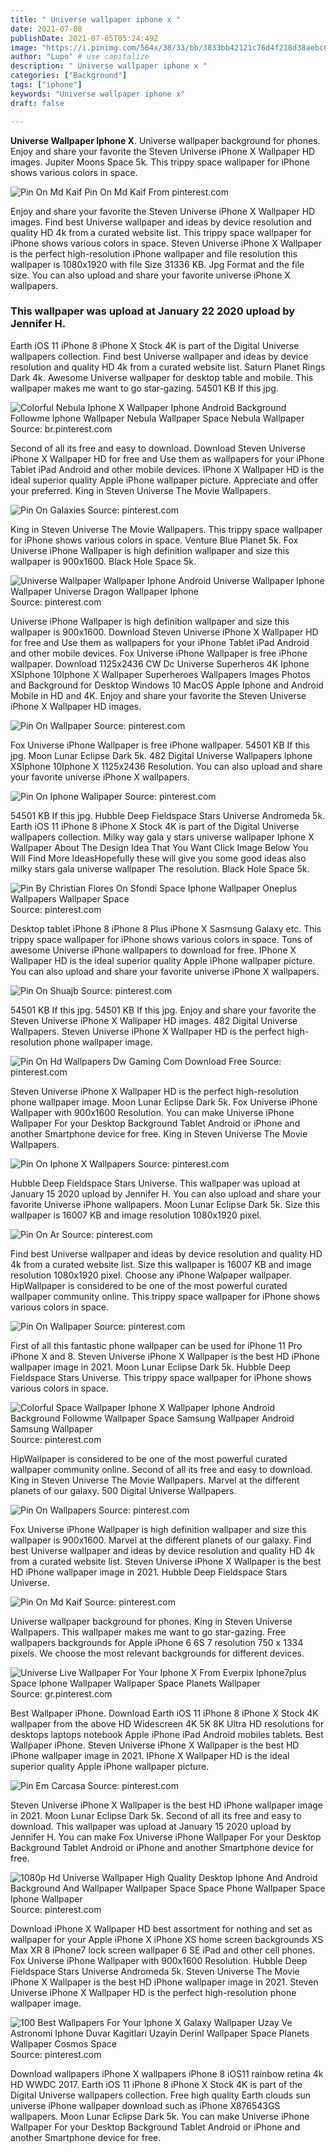 ```yaml
---
title: " Universe wallpaper iphone x "
date: 2021-07-08
publishDate: 2021-07-05T05:24:49Z
image: "https://i.pinimg.com/564x/38/33/bb/3833bb42121c76d4f218d38aebc6c074.jpg"
author: "Lupo" # use capitalize
description: " Universe wallpaper iphone x "
categories: ["Background"]
tags: ["iphone"]
keywords: "Universe wallpaper iphone x"
draft: false

---
```



**Universe Wallpaper Iphone X**. Universe wallpaper background for phones. Enjoy and share your favorite the Steven Universe iPhone X Wallpaper HD images. Jupiter Moons Space 5k. This trippy space wallpaper for iPhone shows various colors in space.

![Pin On Md Kaif](https://i.pinimg.com/originals/df/4f/1e/df4f1e20f19daea37223f64f965a189a.jpg "Pin On Md Kaif")
Pin On Md Kaif From pinterest.com


Enjoy and share your favorite the Steven Universe iPhone X Wallpaper HD images. Find best Universe wallpaper and ideas by device resolution and quality HD 4k from a curated website list. This trippy space wallpaper for iPhone shows various colors in space. Steven Universe iPhone X Wallpaper is the perfect high-resolution iPhone wallpaper and file resolution this wallpaper is 1080x1920 with file Size 31336 KB. Jpg Format and the file size. You can also upload and share your favorite universe iPhone X wallpapers.

### This wallpaper was upload at January 22 2020 upload by Jennifer H.

Earth iOS 11 iPhone 8 iPhone X Stock 4K is part of the Digital Universe wallpapers collection. Find best Universe wallpaper and ideas by device resolution and quality HD 4k from a curated website list. Saturn Planet Rings Dark 4k. Awesome Universe wallpaper for desktop table and mobile. This wallpaper makes me want to go star-gazing. 54501 KB If this jpg.


![Colorful Nebula Iphone X Wallpaper Iphone Android Background Followme Iphone Wallpaper Nebula Wallpaper Space Nebula Wallpaper](https://i.pinimg.com/originals/20/de/12/20de12f069c96dcfd7fccf959c37ee89.png "Colorful Nebula Iphone X Wallpaper Iphone Android Background Followme Iphone Wallpaper Nebula Wallpaper Space Nebula Wallpaper")
Source: br.pinterest.com

Second of all its free and easy to download. Download Steven Universe iPhone X Wallpaper HD for free and Use them as wallpapers for your iPhone Tablet iPad Android and other mobile devices. IPhone X Wallpaper HD is the ideal superior quality Apple iPhone wallpaper picture. Appreciate and offer your preferred. King in Steven Universe The Movie Wallpapers.

![Pin On Galaxies](https://i.pinimg.com/originals/6b/f2/e8/6bf2e86a6f06cfc08bd785ad52a1e9c2.jpg "Pin On Galaxies")
Source: pinterest.com

King in Steven Universe The Movie Wallpapers. This trippy space wallpaper for iPhone shows various colors in space. Venture Blue Planet 5k. Fox Universe iPhone Wallpaper is high definition wallpaper and size this wallpaper is 900x1600. Black Hole Space 5k.

![Universe Wallpaper Wallpaper Iphone Android Universe Wallpaper Iphone Wallpaper Universe Dragon Wallpaper Iphone](https://i.pinimg.com/originals/1b/2e/9d/1b2e9db2f3247afd65a8e923e99f4bdd.jpg "Universe Wallpaper Wallpaper Iphone Android Universe Wallpaper Iphone Wallpaper Universe Dragon Wallpaper Iphone")
Source: pinterest.com

Universe iPhone Wallpaper is high definition wallpaper and size this wallpaper is 900x1600. Download Steven Universe iPhone X Wallpaper HD for free and Use them as wallpapers for your iPhone Tablet iPad Android and other mobile devices. Fox Universe iPhone Wallpaper is free iPhone wallpaper. Download 1125x2436 CW Dc Universe Superheros 4K Iphone XSIphone 10Iphone X Wallpaper Superheroes Wallpapers Images Photos and Background for Desktop Windows 10 MacOS Apple Iphone and Android Mobile in HD and 4K. Enjoy and share your favorite the Steven Universe iPhone X Wallpaper HD images.

![Pin On Wallpaper](https://i.pinimg.com/originals/9f/76/7c/9f767c301be8f83a299793e231616738.jpg "Pin On Wallpaper")
Source: pinterest.com

Fox Universe iPhone Wallpaper is free iPhone wallpaper. 54501 KB If this jpg. Moon Lunar Eclipse Dark 5k. 482 Digital Universe Wallpapers Iphone XSIphone 10Iphone X 1125x2436 Resolution. You can also upload and share your favorite universe iPhone X wallpapers.

![Pin On Iphone Wallpaper](https://i.pinimg.com/736x/59/e7/bd/59e7bd54cca3298aad174a6c522e00de.jpg "Pin On Iphone Wallpaper")
Source: pinterest.com

54501 KB If this jpg. Hubble Deep Fieldspace Stars Universe Andromeda 5k. Earth iOS 11 iPhone 8 iPhone X Stock 4K is part of the Digital Universe wallpapers collection. Milky way gala y stars universe wallpaper Iphone X Wallpaper About The Design Idea That You Want Click Image Below You Will Find More IdeasHopefully these will give you some good ideas also milky stars gala universe wallpaper The resolution. Black Hole Space 5k.

![Pin By Christian Flores On Sfondi Space Iphone Wallpaper Oneplus Wallpapers Wallpaper Space](https://i.pinimg.com/originals/23/ba/9d/23ba9d9ffe424c05c3584bc4594cb01b.jpg "Pin By Christian Flores On Sfondi Space Iphone Wallpaper Oneplus Wallpapers Wallpaper Space")
Source: pinterest.com

Desktop tablet iPhone 8 iPhone 8 Plus iPhone X Sasmsung Galaxy etc. This trippy space wallpaper for iPhone shows various colors in space. Tons of awesome Universe iPhone wallpapers to download for free. IPhone X Wallpaper HD is the ideal superior quality Apple iPhone wallpaper picture. You can also upload and share your favorite universe iPhone X wallpapers.

![Pin On Shuajb](https://i.pinimg.com/originals/cc/a5/6a/cca56afb191702ba28300e9a94960ffc.jpg "Pin On Shuajb")
Source: pinterest.com

54501 KB If this jpg. 54501 KB If this jpg. Enjoy and share your favorite the Steven Universe iPhone X Wallpaper HD images. 482 Digital Universe Wallpapers. Steven Universe iPhone X Wallpaper HD is the perfect high-resolution phone wallpaper image.

![Pin On Hd Wallpapers Dw Gaming Com Download Free](https://i.pinimg.com/originals/f4/6b/32/f46b32cdc24a5c7ca7bd77b854a31646.jpg "Pin On Hd Wallpapers Dw Gaming Com Download Free")
Source: pinterest.com

Steven Universe iPhone X Wallpaper HD is the perfect high-resolution phone wallpaper image. Moon Lunar Eclipse Dark 5k. Fox Universe iPhone Wallpaper with 900x1600 Resolution. You can make Universe iPhone Wallpaper For your Desktop Background Tablet Android or iPhone and another Smartphone device for free. King in Steven Universe The Movie Wallpapers.

![Pin On Iphone X Wallpapers](https://i.pinimg.com/originals/fb/83/c7/fb83c75eb976900afbadab49ebcadbaf.jpg "Pin On Iphone X Wallpapers")
Source: pinterest.com

Hubble Deep Fieldspace Stars Universe. This wallpaper was upload at January 15 2020 upload by Jennifer H. You can also upload and share your favorite Universe iPhone wallpapers. Moon Lunar Eclipse Dark 5k. Size this wallpaper is 16007 KB and image resolution 1080x1920 pixel.

![Pin On Ar](https://i.pinimg.com/originals/81/b2/1a/81b21a84e68224e8a279bdd78bef4940.jpg "Pin On Ar")
Source: pinterest.com

Find best Universe wallpaper and ideas by device resolution and quality HD 4k from a curated website list. Size this wallpaper is 16007 KB and image resolution 1080x1920 pixel. Choose any iPhone Walpaper wallpaper. HipWallpaper is considered to be one of the most powerful curated wallpaper community online. This trippy space wallpaper for iPhone shows various colors in space.

![Pin On Wallpaper](https://i.pinimg.com/originals/68/01/e5/6801e5756f670686c2b8e490e28e2bec.jpg "Pin On Wallpaper")
Source: pinterest.com

First of all this fantastic phone wallpaper can be used for iPhone 11 Pro iPhone X and 8. Steven Universe iPhone X Wallpaper is the best HD iPhone wallpaper image in 2021. Moon Lunar Eclipse Dark 5k. Hubble Deep Fieldspace Stars Universe. This trippy space wallpaper for iPhone shows various colors in space.

![Colorful Space Wallpaper Iphone X Wallpaper Iphone Android Background Followme Wallpaper Space Samsung Wallpaper Android Samsung Wallpaper](https://i.pinimg.com/originals/64/28/5e/64285ef107b2c557ac7a07cde1459c32.jpg "Colorful Space Wallpaper Iphone X Wallpaper Iphone Android Background Followme Wallpaper Space Samsung Wallpaper Android Samsung Wallpaper")
Source: pinterest.com

HipWallpaper is considered to be one of the most powerful curated wallpaper community online. Second of all its free and easy to download. King in Steven Universe The Movie Wallpapers. Marvel at the different planets of our galaxy. 500 Digital Universe Wallpapers.

![Pin On Wallpapers](https://i.pinimg.com/originals/99/cb/50/99cb50db64d6fd70b5816139da9ad655.jpg "Pin On Wallpapers")
Source: pinterest.com

Fox Universe iPhone Wallpaper is high definition wallpaper and size this wallpaper is 900x1600. Marvel at the different planets of our galaxy. Find best Universe wallpaper and ideas by device resolution and quality HD 4k from a curated website list. Steven Universe iPhone X Wallpaper is the best HD iPhone wallpaper image in 2021. Hubble Deep Fieldspace Stars Universe.

![Pin On Md Kaif](https://i.pinimg.com/originals/df/4f/1e/df4f1e20f19daea37223f64f965a189a.jpg "Pin On Md Kaif")
Source: pinterest.com

Universe wallpaper background for phones. King in Steven Universe Wallpapers. This wallpaper makes me want to go star-gazing. Free wallpapers backgrounds for Apple iPhone 6 6S 7 resolution 750 x 1334 pixels. We choose the most relevant backgrounds for different devices.

![Universe Live Wallpaper For Your Iphone X From Everpix Iphone7plus Space Iphone Wallpaper Wallpaper Space Planets Wallpaper](https://i.pinimg.com/originals/66/7d/61/667d6166e00bdf37d7f40bea6f4a720e.jpg "Universe Live Wallpaper For Your Iphone X From Everpix Iphone7plus Space Iphone Wallpaper Wallpaper Space Planets Wallpaper")
Source: gr.pinterest.com

Best Wallpaper iPhone. Download Earth iOS 11 iPhone 8 iPhone X Stock 4K wallpaper from the above HD Widescreen 4K 5K 8K Ultra HD resolutions for desktops laptops notebook Apple iPhone iPad Android mobiles tablets. Best Wallpaper iPhone. Steven Universe iPhone X Wallpaper is the best HD iPhone wallpaper image in 2021. IPhone X Wallpaper HD is the ideal superior quality Apple iPhone wallpaper picture.

![Pin Em Carcasa](https://i.pinimg.com/originals/c9/a2/06/c9a2065206276ae5c03c48e80250557f.jpg "Pin Em Carcasa")
Source: pinterest.com

Steven Universe iPhone X Wallpaper is the best HD iPhone wallpaper image in 2021. Moon Lunar Eclipse Dark 5k. Second of all its free and easy to download. This wallpaper was upload at January 15 2020 upload by Jennifer H. You can make Fox Universe iPhone Wallpaper For your Desktop Background Tablet Android or iPhone and another Smartphone device for free.

![1080p Hd Universe Wallpaper High Quality Desktop Iphone And Android Background And Wallpaper Wallpaper Space Space Phone Wallpaper Space Iphone Wallpaper](https://i.pinimg.com/originals/ed/06/b0/ed06b04c6ccbad6451923d022c3d7c29.png "1080p Hd Universe Wallpaper High Quality Desktop Iphone And Android Background And Wallpaper Wallpaper Space Space Phone Wallpaper Space Iphone Wallpaper")
Source: pinterest.com

Download iPhone X Wallpaper HD best assortment for nothing and set as wallpaper for your Apple iPhone X iPhone XS home screen backgrounds XS Max XR 8 iPhone7 lock screen wallpaper 6 SE iPad and other cell phones. Fox Universe iPhone Wallpaper with 900x1600 Resolution. Hubble Deep Fieldspace Stars Universe Andromeda 5k. Steven Universe The Movie iPhone X Wallpaper is the best HD iPhone wallpaper image in 2021. Steven Universe iPhone X Wallpaper HD is the perfect high-resolution phone wallpaper image.

![100 Best Wallpapers For Your Iphone X Galaxy Wallpaper Uzay Ve Astronomi Iphone Duvar Kagitlari Uzayin Derinl Wallpaper Space Planets Wallpaper Cosmos Space](https://i.pinimg.com/564x/38/33/bb/3833bb42121c76d4f218d38aebc6c074.jpg "100 Best Wallpapers For Your Iphone X Galaxy Wallpaper Uzay Ve Astronomi Iphone Duvar Kagitlari Uzayin Derinl Wallpaper Space Planets Wallpaper Cosmos Space")
Source: pinterest.com

Download wallpapers iPhone X wallpapers iPhone 8 iOS11 rainbow retina 4k HD WWDC 2017. Earth iOS 11 iPhone 8 iPhone X Stock 4K is part of the Digital Universe wallpapers collection. Free high quality Earth clouds sun universe iPhone wallpaper download such as iPhone X876543GS wallpapers. Moon Lunar Eclipse Dark 5k. You can make Universe iPhone Wallpaper For your Desktop Background Tablet Android or iPhone and another Smartphone device for free.

